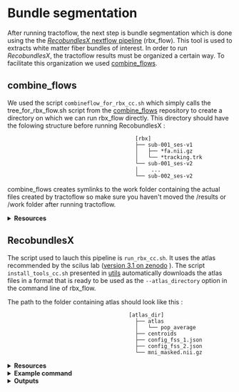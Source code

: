 # Bundle segmentation
After running tractoflow, the next step is bundle segmentation which is done using the the [*RecobundlesX* nextflow pipeline](https://scil-documentation.readthedocs.io/en/latest/our_tools/recobundles.html) (rbx_flow). This tool is used to extracts white matter fiber bundles of interest. In order to run *RecobundlesX*, the tractoflow results must be organized a certain way. To facilitate this organization we used [combine_flows](https://github.com/scilus/combine_flows/blob/main/tree_for_bst_flow.sh).

## combine_flows
We used the script `combineflow_for_rbx_cc.sh` which simply calls the tree_for_rbx_flow.sh script from the [combine_flows](https://github.com/scilus/combine_flows) repository to create a directory on which we can run rbx_flow directly. This directory should have the folowing structure before running RecobundlesX :

```
                                        [rbx]
                                        ├── sub-001_ses-v1
                                        │   ├── *fa.nii.gz
                                        │   └── *tracking.trk
                                        └── sub-001_ses-v2
                                        │    ...
                                        └── sub-002_ses-v2 
```
combine_flows creates symlinks to the work folder containing the actual files created by tractoflow so make sure you haven't moved the /results or /work folder after running tractoflow.

<details><summary><b>Resources</b></summary>

  * [Github repository](https://github.com/scilus/combine_flows)
    
</details>


## RecobundlesX
The script used to lauch this pipeline is `run_rbx_cc.sh`. It uses the atlas recommended by the scilus lab ([version 3.1 on zenodo](https://zenodo.org/records/10103446) ). The script `install_tools_cc.sh` presented in [utils](https://github.com/Tetreault-Pain-Imaging-Lab/ChronicPainDWI/tree/main/utils) automatically downloads the atlas files in a format that is ready to be used as the `--atlas_directory` option in the command line of rbx_flow. 

The path to the folder containing atlas should look like this :
```
                                      [atlas_dir]
                                        ├── atlas
                                        │   └── pop_average
                                        ├── centroids
                                        ├── config_fss_1.json
                                        ├── config_fss_2.json
                                        └── mni_masked.nii.gz
```

<details><summary><b>Resources</b></summary>

  * [Github repository](https://github.com/scilus/rbx_flow)
  * [SCIL RecobundleX documentation](https://scil-documentation.readthedocs.io/en/latest/our_tools/recobundles.html)
  * [Example atlases](https://zenodo.org/record/4104300#.YmMEk_PMJaQ)
  * `Rheault, Francois. Analyse et reconstruction de faisceaux de la matière blanche.
page 137-170, (2020), https://savoirs.usherbrooke.ca/handle/11143/17255`
</details>

<details><summary><b>Example command</b></summary>
  
```
nextflow run $my_main_nf \
    --input $my_input \
    -with-singularity $my_singularity_img \
    -with-report report.html \
    --atlas_directory $my_atlas_dir \
    -resume
```
</details>

<details><summary><b>Outputs</b></summary>
  
the outputs structure should look like this:
```
               [results_rbx]
            │   ├── sub-001_ses-v1
            │   │   ├── Clean_Bundles
            │   │   ├── Recognize_Bundles
            │   │   ├── Register_Anat
            │   │   └── Transform_Centroids
            │   ├── sub-001_ses-v2
            │   │   └── ...
            │   ├── sub-002_ses-v1
...
```

</details>
